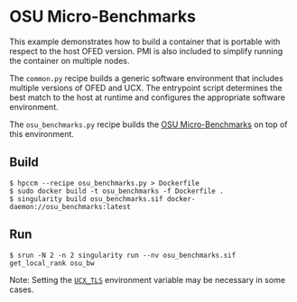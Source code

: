 # OSU Micro-Benchmarks

This example demonstrates how to build a container that is portable
with respect to the host OFED version.  PMI is also included to
simplify running the container on multiple nodes.

The `common.py` recipe builds a generic software environment that
includes multiple versions of OFED and UCX.  The entrypoint script
determines the best match to the host at runtime and configures the
appropriate software environment.

The `osu_benchmarks.py` recipe builds the [OSU
Micro-Benchmarks](http://mvapich.cse.ohio-state.edu/benchmarks/) on
top of this environment.

## Build

```
$ hpccm --recipe osu_benchmarks.py > Dockerfile
$ sudo docker build -t osu_benchmarks -f Dockerfile .
$ singularity build osu_benchmarks.sif docker-daemon://osu_benchmarks:latest
```

## Run

```
$ srun -N 2 -n 2 singularity run --nv osu_benchmarks.sif get_local_rank osu_bw
```

Note: Setting the
[`UCX_TLS`](https://github.com/openucx/ucx/wiki/UCX-environment-parameters)
environment variable may be necessary in some cases.
